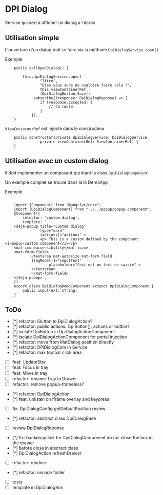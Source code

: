 # DPI Dialog

Service qui sert à afficher un dialog a l'écran.

## Utilisation simple

L'ouverture d'un dialog doit se faire via la méthode `DpiDialogService.open()`

Exemple
```
    public callOpenDialog() {
    
        this.dpiDialogService.open(
                "Titre",
                "Etes-vous sure de vouloire faire cela ?",
                this.viewContainerRef,
                [DpiDialogButton.Save])
            .subscribe((response: DpiDialogReponse) => {
                if (response.accepted) {
                    // Ca roule!
                }
            });
    }
```

`ViewContainerRef` est injecté dans le constructeur
```
    public constructor(private dpiDialogService: DpiDialogService,
                private viewContainerRef: ViewContainerRef) {
    }
```

## Utilisation avec un custom dialog
Il doit implémenter un composant qui étant la class `DpiDialogComponent`

Un exemple complet se trouve dans la la DemoApp

Exemple

```

    import {Component} from "@angular/core";
    import {DpiDialogComponent} from "../../popup/popup.component";
    @Component({
        selector: 'custom-dialog',
        template: `
    <deja-popup title="Custom dialog"
                type="warn"
                [actions]="actions" >
                <p> This is a custom defined by the component <i>popup-custom.component</i></p>
    <mat-icon>accessibility</mat-icon>
    <mat-form-field>
            <textarea mat-autosize mat-form-field 
            [(ngModel)]="inputText" 
                    placeholder="Ceci est un test de saisie" >
            </textarea>
            </mat-form-field>
    </deja-popup>`,
    })
    export class DpiDialogDemoComponent extends DpiDialogComponent {
        public inputText: string;
    }

```

## ToDo
- [*] refactor: IButton to DpiDialogAction?
- [*] refactor: public actions: DpiButton[]; actions or button?
- [*] isolate DpiButton in DpiDialogActionComponent
- [*] isolate DpiDialogActionComponent for portal injection
- [*] refactor: move from MatDialog position directly
- [*] refactor: DPiDialogCom in Service
- [*] refactor: max toolbar click area
- [ ] feat: UpdateSize
- [ ] feat: Focus in tray
- [ ] feat: Move in tray
- [ ] refactor: rename Tray to Drawer
- [ ] refactor: remove popup-frameless?
- [*] refactor: DpiDialogAction
- [*] feat: unlisten on iframe overlay and keypress
- [ ] fix: DpiDialogConfig getDefaultPosition review 
- [*] refactor: abstract class DpiDialogBase 
- [ ] review DpiDialogReponse
- [*] fix: backdropclick for DpiDialogComponent do not close the box in the drawer
- [*] before close in abstract class
- [*] DpiDialogAction refreshDrawer
- [ ] refactor: readme 
- [*] refactor: service folder 
- [ ] tests
- [ ] template in DpiDialogBox
